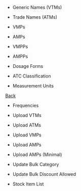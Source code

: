 * Generic Names (VTMs)

* Trade Names (ATMs)

* VMPs

* AMPs

* VMPPs

* AMPPs

* Dosage Forms

* ATC Classification

* Measurement Units

[Back](https://github.com/hmislk/hmis/wiki/Pharmacy-Administration)

* Frequencies

* Upload VTMs

* Upload ATMs

* Upload VMPs

* Upload AMPs

* Upload AMPs (Minimal)

* Update Bulk Category

* Update Bulk Discount Allowed

* Stock Item List

